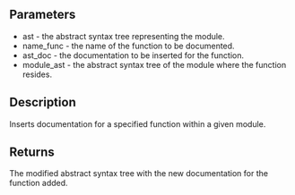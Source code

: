 ## Parameters

- ast - the abstract syntax tree representing the module.
- name_func - the name of the function to be documented.
- ast_doc - the documentation to be inserted for the function.
- module_ast - the abstract syntax tree of the module where the function resides.

## Description
Inserts documentation for a specified function within a given module.

## Returns
The modified abstract syntax tree with the new documentation for the function added.